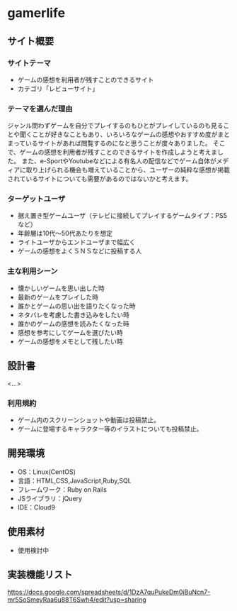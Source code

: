 # gamerlife

## サイト概要
### サイトテーマ
- ゲームの感想を利用者が残すことのできるサイト
- カテゴリ「レビューサイト」

### テーマを選んだ理由
ジャンル問わずゲームを自分でプレイするのもひとがプレイしているのも見ることや聞くことが好きなこともあり、いろいろなゲームの感想やおすすめ度がまとまっているサイトがあれば閲覧するのになと思うことが度々ありました。
そこで、ゲームの感想を利用者が残すことのできるサイトを作成しようと考えました。
また、e-SportやYoutubeなどによる有名人の配信などでゲーム自体がメディアに取り上げられる機会も増えていることから、ユーザーの純粋な感想が掲載されているサイトについても需要があるのではないかと考えます。


### ターゲットユーザ
- 据え置き型ゲームユーザ（テレビに接続してプレイするゲームタイプ：PS5など）
- 年齢層は10代～50代あたりを想定
- ライトユーザからエンドユーザまで幅広く
- ゲームの感想をよくＳＮＳなどに投稿する人

### 主な利用シーン
- 懐かしいゲームを思い出した時
- 最新のゲームをプレイした時
- 誰かとゲームの思い出を語りたくなった時
- ネタバレを考慮した書き込みをしたい時
- 誰かのゲームの感想を読みたくなった時
- 感想を参考にしてゲームを選びたい時
- ゲームの感想をメモとして残したい時

## 設計書
<...>

### 利用規約
- ゲーム内のスクリーンショットや動画は投稿禁止。
- ゲームに登場するキャラクター等のイラストについても投稿禁止。

## 開発環境
- OS：Linux(CentOS)
- 言語：HTML,CSS,JavaScript,Ruby,SQL
- フレームワーク：Ruby on Rails
- JSライブラリ：jQuery
- IDE：Cloud9

## 使用素材
- 使用検討中

## 実装機能リスト
https://docs.google.com/spreadsheets/d/1DzA7quPukeDm0jBuNcn7-mr5SoSmeyRaa6u88T6Swh4/edit?usp=sharing